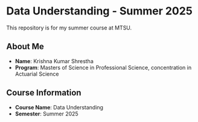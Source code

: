 # Data Understanding - Summer 2025

This repository is for my summer course at MTSU.

## About Me
- **Name**: Krishna Kumar Shrestha
- **Program**: Masters of Science in Professional Science, concentration in Actuarial Science

## Course Information
- **Course Name**: Data Understanding
- **Semester**: Summer 2025